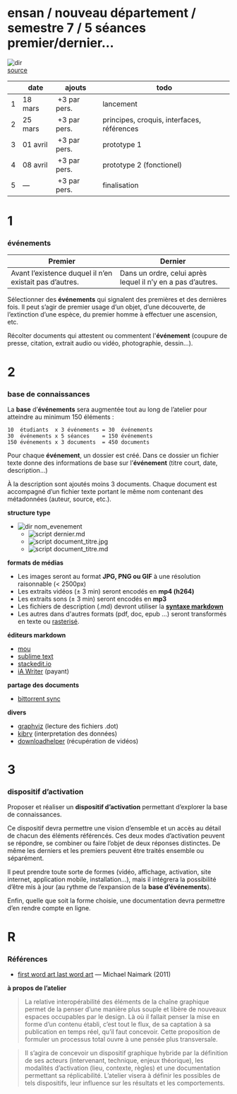 ensan / nouveau département / semestre 7 / 5 séances
premier/dernier…
==========

![dir](http://www.catsprn.com/images/concorde3.jpg)<br/>
[source](http://www.catsprn.com/concordes_last_flight.htm)



|     | date     | ajouts        | todo           |
| --- | -------- | ------------- | -------------- |
| 1   | 18 mars  | +3 par pers.  | lancement      |
| 2   | 25 mars  | +3 par pers.  | principes, croquis, interfaces, références       |
| 3   | 01 avril | +3 par pers.  | prototype 1    |
| 4   | 08 avril | +3 par pers.  | prototype 2 (fonctionel)    |
| 5   |     —    | +3 par pers.  | finalisation   |

# 1
### événements

|     Premier                                            | Dernier                                                     |
| ------------------------------------------------------ | ----------------------------------------------------------- |
| Avant l’existence duquel il n’en existait pas d’autres.| Dans un ordre, celui après lequel il n’y en a pas d’autres. |


Sélectionner des **événements** qui signalent des premières et des dernières fois. Il peut s’agir de premier usage d’un objet, d’une découverte, de l’extinction d’une espèce, du premier homme à effectuer une ascension, etc.

Récolter documents qui attestent ou commentent l'**événement** (coupure de presse, citation, extrait audio ou vidéo,  photographie, dessin…).

# 2
### base de connaissances

La **base** d’**événements** sera augmentée tout au long de l’atelier pour atteindre au minimum 150 éléments :  
```
10  étudiants  x 3 événements = 30  événements
30  événements x 5 séances    = 150 événements
150 événements x 3 documents  = 450 documents
```

Pour chaque **événement**, un dossier est créé. Dans ce dossier un fichier texte donne des informations de base sur l’**événement** (titre court, date, description…) 

À la description sont ajoutés moins 3 documents. Chaque document est accompagné d’un fichier texte portant le même nom contenant des métadonnées (auteur, source, etc.).

**structure type**
- ![dir](http://www.apache.org/icons/dir.gif) nom_evenement
  - ![script](http://www.apache.org/icons/script.gif) dernier.md
  - ![script](http://www.apache.org/icons/image2.gif) document_titre.jpg
  - ![script](http://www.apache.org/icons/script.gif) document_titre.md

**formats de médias**

- Les images seront au format **JPG, PNG ou GIF** à une résolution raisonnable (< 2500px)
- Les extraits vidéos (± 3 min) seront encodés en **mp4 (h264)**
- Les extraits sons (± 3 min) seront encodés en **mp3**
- Les fichiers de description (.md) devront utiliser la **[syntaxe markdown](http://fr.wikipedia.org/wiki/Markdown)**
- Les autres dans d'autres formats (pdf, doc, epub …) seront transformés en texte ou [rasterisé](http://fr.wikipedia.org/wiki/Rast%C3%A9risation).

**éditeurs markdown**
- [mou](http://mouapp.com)
- [sublime text](http://www.sublimetext.com/)
- [stackedit.io](https://stackedit.io/)
- [iA Writer](http://www.iawriter.com/) (payant)

**partage des documents**
- [bittorrent sync](http://www.bittorrent.com/sync)

**divers**
- [graphviz](http://graphviz.org) (lecture des fichiers .dot)
- [kibry](http://getkirby.com) (interpretation des données)
- [downloadhelper](https://addons.mozilla.org/fr/firefox/addon/video-downloadhelper/) (récupération de vidéos)

# 3
### dispositif d’activation
Proposer et réaliser un **dispositif d’activation** permettant d’explorer la base de connaissances. 

Ce dispositif devra permettre une vision d’ensemble et un accès au détail de chacun des éléments référencés. Ces deux modes d’activation peuvent se répondre, se combiner ou faire l’objet de deux réponses distinctes. De même les derniers et les premiers peuvent être traités ensemble ou séparément.

Il peut prendre toute sorte de formes (vidéo, affichage, activation, site internet, application mobile, installation…), mais il intégrera la possibilité d’être mis à jour (au rythme de l’expansion de la **base d’événements**).

Enfin, quelle que soit la forme choisie, une documentation devra permettre d’en rendre compte en ligne.

# R
### Références


- [first word art last word art](http://www.naimark.net/writing/firstword.html) — Michael Naimark (2011)


**à propos de l’atelier**

> La relative interopérabilité des éléments de la chaîne graphique permet de la penser d’une manière plus souple et libère de nouveaux espaces occupables par le design. Là où il fallait penser la mise en forme d’un contenu établi, c’est tout le flux, de sa captation à sa publication en temps réel, qu’il faut concevoir. Cette proposition de formuler un processus total ouvre à une pensée plus transversale.


> Il s’agira de concevoir un dispositif graphique hybride par la définition de ses acteurs (intervenant, technique, enjeux théorique), les modalités d’activation (lieu, contexte, règles) et une documentation permettant sa réplicabilité. L’atelier visera à définir les possibles de tels dispositifs, leur influence sur les résultats et les comportements.
